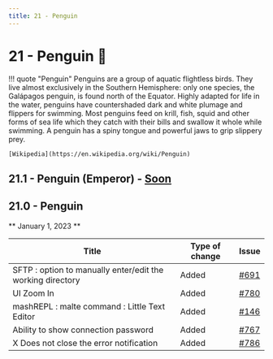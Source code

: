 ```yaml
---
title: 21 - Penguin
---
```

# 21 - Penguin :penguin:
!!! quote "Penguin"
    Penguins are a group of aquatic flightless birds. They live almost exclusively in the Southern Hemisphere: only one species, the Galápagos penguin, is found north of the Equator. Highly adapted for life in the water, penguins have countershaded dark and white plumage and flippers for swimming. Most penguins feed on krill, fish, squid and other forms of sea life which they catch with their bills and swallow it whole while swimming. A penguin has a spiny tongue and powerful jaws to grip slippery prey.

    [Wikipedia](https://en.wikipedia.org/wiki/Penguin)

## 21.1 - Penguin (Emperor) - [Soon](https://webssh.net/documentation/becoming-external-tester/)

## 21.0 - Penguin
** January 1, 2023 **

| Title | Type of change | Issue |
| --- | --- | --- |
| SFTP : option to manually enter/edit the working directory | Added | [#691](https://github.com/isontheline/pro.webssh.net/issues/691) |
| UI Zoom In | Added | [#780](https://github.com/isontheline/pro.webssh.net/issues/780) |
| mashREPL : malte command : Little Text Editor | Added | [#146](https://github.com/isontheline/pro.webssh.net/issues/146) |
| Ability to show connection password | Added | [#767](https://github.com/isontheline/pro.webssh.net/issues/767) |
| X Does not close the error notification | Added | [#786](https://github.com/isontheline/pro.webssh.net/issues/786) |
